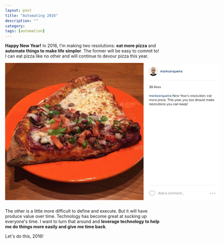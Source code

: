 ```yaml
---
layout: post
title: "Automating 2016"
description: ""
category: 
tags: [automation]
---
```


**Happy New Year!** In 2016, I'm making two resolutions: **eat more pizza** and **automate things to make life simpler**. The former will be easy to commit to! I can eat pizza like no other and will continue to devour pizza this year.

<div>
	<img class="rounded-corners" style="max-width: 700px; border: 0px;" src="/assets/images/posts/2016-01-01/pizza-resolution.jpg"/>
	<p class="caption-text" style="line-height: 1.5em; margin-bottom: 24px;"><strong></strong></p>
</div>

The other is a little more difficult to define and execute. But it will have produce value over time. Technology has become great at sucking up everyone's time. I want to turn that around and **leverage technology to help me do things more easily and give me time back**.

Let's do this, 2016!
